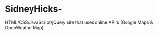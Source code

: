 # SidneyHicks-
HTML/CSS/JavaScript/jQuery site that uses online API's (Google Maps &amp; OpenWeatherMap)
